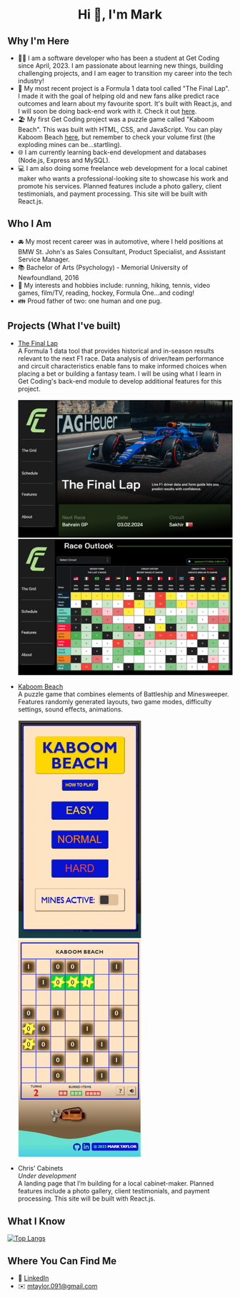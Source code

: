 <h1 align="center">Hi 👋, I'm Mark</h1>

## Why I'm Here
- 👩‍💻 I am a software developer who has been a student at Get Coding since April, 2023. I am passionate about learning new things, building challenging projects, and I am eager to transition my career into the tech industry!
- 🏁 My most recent project is a Formula 1 data tool called "The Final Lap". I made it with the goal of helping old and new fans alike predict race outcomes and learn about my favourite sport. It's built with React.js, and I will soon be doing back-end work with it. Check it out [here](https://marktaylor7.github.io/TheFinalLap/).
- :beach_umbrella: My first Get Coding project was a puzzle game called "Kaboom Beach". This was built with HTML, CSS, and JavaScript. You can play Kaboom Beach [here](https://marktaylor7.github.io/KaboomBeach/), but remember to check your volume first (the exploding mines can be...startling).
- 🌐 I am currently learning back-end development and databases (Node.js, Express and MySQL).
- 💻 I am also doing some freelance web development for a local cabinet maker who wants a professional-looking site to showcase his work and promote his services. Planned features include a photo gallery, client testimonials, and payment processing. This site will be built with React.js.

## Who I Am
- 🚘 My most recent career was in automotive, where I held positions at BMW St. John's as Sales Consultant, Product Specialist, and Assistant Service Manager.
- :books: Bachelor of Arts (Psychology) - Memorial University of Newfoundland, 2016
- :tennis: My interests and hobbies include: running, hiking, tennis, video games, film/TV, reading, hockey, Formula One...and coding!
- :family: Proud father of two: one human and one pug.

## Projects (What I've built)
- [The Final Lap](https://marktaylor7.github.io/TheFinalLap/)<br/>
A Formula 1 data tool that provides historical and in-season results relevant to the next F1 race.
Data analysis of driver/team performance and circuit characteristics enable fans to make informed choices when placing a bet or building a fantasy team.
I will be using what I learn in Get Coding's back-end module to develop additional features for this project.<br/><br/>
![Screenshot of project desktop site](screenshots/desktopTitle.png)
![Screenshot of project desktop site](screenshots/desktopTable.png)

- [Kaboom Beach](https://marktaylor7.github.io/KaboomBeach/)<br/>
A puzzle game that combines elements of Battleship and Minesweeper.
Features randomly generated layouts, two game modes, difficulty settings, sound effects, animations.<br/><br/>
![Screenshot of project desktop site](screenshots/mobileWelcomeScreenshot.png)
![Screenshot of project desktop site](screenshots/mobileScreenshot.png)

- Chris’ Cabinets<br/>
*Under development*<br/>
A landing page that I’m building for a local cabinet-maker. Planned features include a photo gallery, client testimonials, and payment processing. This site will be built with React.js.

## What I Know
[![Top Langs](https://github-readme-stats.vercel.app/api/top-langs/?username=MarkTaylor7)](https://github.com/MarkTaylor7/github-readme-stats)

## Where You Can Find Me
- :link: [LinkedIn](https://www.linkedin.com/in/marktaylor27/)
- ✉️ mtaylor.091@gmail.com

